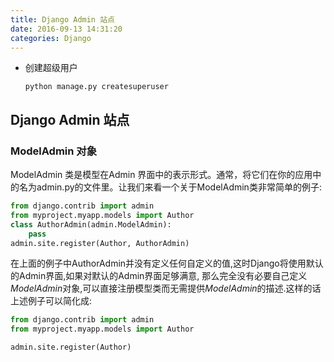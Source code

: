 ```yaml
---
title: Django Admin 站点
date: 2016-09-13 14:31:20
categories: Django
---
```


- 创建超级用户

  `python manage.py createsuperuser`


## Django Admin 站点



### ModelAdmin 对象

ModelAdmin 类是模型在Admin 界面中的表示形式。通常，将它们在你的应用中的名为admin.py的文件里。让我们来看一个关于ModelAdmin类非常简单的例子:

```python
from django.contrib import admin
from myproject.myapp.models import Author
class AuthorAdmin(admin.ModelAdmin):
    pass
admin.site.register(Author, AuthorAdmin)

```
在上面的例子中AuthorAdmin并没有定义任何自定义的值,这时Django将使用默认的Admin界面,如果对默认的Admin界面足够满意,
那么完全没有必要自己定义*ModelAdmin*对象,可以直接注册模型类而无需提供*ModelAdmin*的描述.这样的话上述例子可以简化成:
```python
from django.contrib import admin
from myproject.myapp.models import Author

admin.site.register(Author)
```
